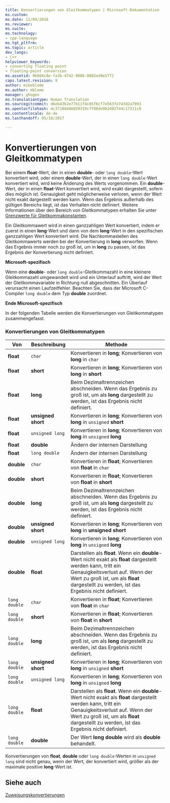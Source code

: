 ```yaml
---
title: Konvertierungen von Gleitkommatypen | Microsoft-Dokumentation
ms.custom: 
ms.date: 11/04/2016
ms.reviewer: 
ms.suite: 
ms.technology:
- cpp-language
ms.tgt_pltfrm: 
ms.topic: article
dev_langs:
- C++
helpviewer_keywords:
- converting floating point
- floating-point conversion
ms.assetid: 96804c8e-fa3b-4742-9006-0082ed9e57f2
caps.latest.revision: 9
author: mikeblome
ms.author: mblome
manager: ghogen
ms.translationtype: Human Translation
ms.sourcegitcommit: d6eb43b2e77b11f4c85f6cf7e563fe743d2a7093
ms.openlocfilehash: dc37188d46029319cff88de9b2402744c17311c8
ms.contentlocale: de-de
ms.lasthandoff: 05/18/2017

---
```

# <a name="conversions-from-floating-point-types"></a>Konvertierungen von Gleitkommatypen
Bei einem **float**-Wert, der in einen **double**- oder `long double`-Wert konvertiert wird, oder einem **double**-Wert, der in einen `long double`-Wert konvertiert wird, wird keine Änderung des Werts vorgenommen. Ein **double**-Wert, der in einen **float**-Wert konvertiert wird, wird exakt dargestellt, sofern dies möglich ist. Genauigkeit geht möglicherweise verloren, wenn der Wert nicht exakt dargestellt werden kann. Wenn das Ergebnis außerhalb des gültigen Bereichs liegt, ist das Verhalten nicht definiert. Weitere Informationen über den Bereich von Gleitkommatypen erhalten Sie unter [Grenzwerte für Gleitkommakonstanten](../c-language/limits-on-floating-point-constants.md).  
  
 Ein Gleitkommawert wird in einen ganzzahligen Wert konvertiert, indem er zuerst in einen **long**-Wert und dann von dem **long**-Wert in den spezifischen ganzzahligen Wert konvertiert wird. Die Nachkommastellen des Gleitkommawerts werden bei der Konvertierung in **long** verworfen. Wenn das Ergebnis immer noch zu groß ist, um in **long** zu passen, ist das Ergebnis der Konvertierung nicht definiert.  
  
 **Microsoft-spezifisch**  
  
 Wenn eine **double**- oder `long double`-Gleitkommazahl in eine kleinere Gleitkommazahl umgewandelt wird und ein Unterlauf auftritt, wird der Wert der Gleitkommavariable in Richtung null abgeschnitten. Ein Überlauf verursacht einen Laufzeitfehler. Beachten Sie, dass der Microsoft C-Compiler `long double` dem Typ **double** zuordnet.  
  
 **Ende Microsoft-spezifisch**  
  
 In der folgenden Tabelle werden die Konvertierungen von Gleitkommatypen zusammengefasst.  
  
### <a name="conversions-from-floating-point-types"></a>Konvertierungen von Gleitkommatypen  
  
|Von|Beschreibung|Methode|  
|----------|--------|------------|  
|**float**|`char`|Konvertieren in **long**; Konvertieren von **long** in `char`|  
|**float**|**short**|Konvertieren in **long**; Konvertieren von **long** in **short**|  
|**float**|**long**|Beim Dezimaltrennzeichen abschneiden. Wenn das Ergebnis zu groß ist, um als **long** dargestellt zu werden, ist das Ergebnis nicht definiert.|  
|**float**|**unsigned short**|Konvertieren in **long**; Konvertieren von **long** in `unsigned` **short**|  
|**float**|`unsigned long`|Konvertieren in **long**; Konvertieren von **long** in `unsigned` **long**|  
|**float**|**double**|Ändern der internen Darstellung|  
|**float**|`long double`|Ändern der internen Darstellung|  
|**double**|`char`|Konvertieren in **float**; Konvertieren von **float** in `char`|  
|**double**|**short**|Konvertieren in **float**; Konvertieren von **float** in **short**|  
|**double**|**long**|Beim Dezimaltrennzeichen abschneiden. Wenn das Ergebnis zu groß ist, um als **long** dargestellt zu werden, ist das Ergebnis nicht definiert.|  
|**double**|**unsigned short**|Konvertieren in **long**; Konvertieren von **long** in **unsigned short**|  
|**double**|`unsigned long`|Konvertieren in **long**; Konvertieren von **long** in `unsigned` **long**|  
|**double**|**float**|Darstellen als **float**. Wenn ein **double**-Wert nicht exakt als **float** dargestellt werden kann, tritt ein Genauigkeitsverlust auf. Wenn der Wert zu groß ist, um als **float** dargestellt zu werden, ist das Ergebnis nicht definiert.|  
|`long double`|`char`|Konvertieren in **float**; Konvertieren von **float** in `char`|  
|`long double`|**short**|Konvertieren in **float**; Konvertieren von **float** in **short**|  
|`long double`|**long**|Beim Dezimaltrennzeichen abschneiden. Wenn das Ergebnis zu groß ist, um als **long** dargestellt zu werden, ist das Ergebnis nicht definiert.|  
|`long double`|**unsigned short**|Konvertieren in **long**; Konvertieren von **long** in `unsigned` **short**|  
|`long double`|`unsigned long`|Konvertieren in **long**; Konvertieren von **long** in `unsigned` **long**|  
|`long double`|**float**|Darstellen als **float**. Wenn ein **double**-Wert nicht exakt als **float** dargestellt werden kann, tritt ein Genauigkeitsverlust auf. Wenn der Wert zu groß ist, um als **float** dargestellt zu werden, ist das Ergebnis nicht definiert.|  
|`long double`|**double**|Der Wert **long double** wird als **double** behandelt.|  
  
 Konvertierungen von **float**, **double** oder `long double`-Werten in `unsigned long` sind nicht genau, wenn der Wert, der konvertiert wird, größer als der maximale positive **long**-Wert ist.  
  
## <a name="see-also"></a>Siehe auch  
 [Zuweisungskonvertierungen](../c-language/assignment-conversions.md)
